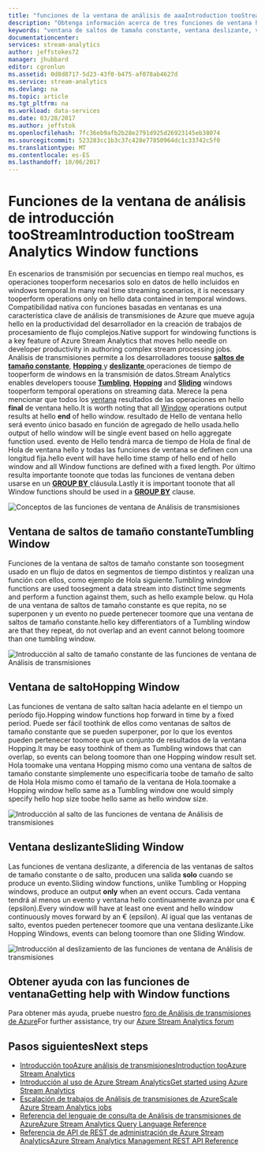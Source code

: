 ```yaml
---
title: "funciones de la ventana de análisis de aaaIntroduction tooStream | Documentos de Microsoft"
description: "Obtenga información acerca de tres funciones de ventana hello en análisis de transmisiones (saltos de tamaño constante, de salto, deslizante)."
keywords: "ventana de saltos de tamaño constante, ventana deslizante, ventana de salto"
documentationcenter: 
services: stream-analytics
author: jeffstokes72
manager: jhubbard
editor: cgronlun
ms.assetid: 0d8d8717-5d23-43f0-b475-af078ab4627d
ms.service: stream-analytics
ms.devlang: na
ms.topic: article
ms.tgt_pltfrm: na
ms.workload: data-services
ms.date: 03/28/2017
ms.author: jeffstok
ms.openlocfilehash: 7fc36eb9afb2b28e2791d925d26923145eb38074
ms.sourcegitcommit: 523283cc1b3c37c428e77850964dc1c33742c5f0
ms.translationtype: MT
ms.contentlocale: es-ES
ms.lasthandoff: 10/06/2017
---
```

# <a name="introduction-toostream-analytics-window-functions"></a><span data-ttu-id="46a39-104">Funciones de la ventana de análisis de introducción tooStream</span><span class="sxs-lookup"><span data-stu-id="46a39-104">Introduction tooStream Analytics Window functions</span></span>
<span data-ttu-id="46a39-105">En escenarios de transmisión por secuencias en tiempo real muchos, es operaciones tooperform necesarios solo en datos de hello incluidos en windows temporal.</span><span class="sxs-lookup"><span data-stu-id="46a39-105">In many real time streaming scenarios, it is necessary tooperform operations only on hello data contained in temporal windows.</span></span> <span data-ttu-id="46a39-106">Compatibilidad nativa con funciones basadas en ventanas es una característica clave de análisis de transmisiones de Azure que mueve aguja hello en la productividad del desarrollador en la creación de trabajos de procesamiento de flujo complejos.</span><span class="sxs-lookup"><span data-stu-id="46a39-106">Native support for windowing functions is a key feature of Azure Stream Analytics that moves hello needle on developer productivity in authoring complex stream processing jobs.</span></span> <span data-ttu-id="46a39-107">Análisis de transmisiones permite a los desarrolladores toouse [ **saltos de tamaño constante**](https://msdn.microsoft.com/library/dn835055.aspx), [ **Hopping** ](https://msdn.microsoft.com/library/dn835041.aspx) y [ **deslizante** ](https://msdn.microsoft.com/library/dn835051.aspx) operaciones de tiempo de tooperform de windows en la transmisión de datos.</span><span class="sxs-lookup"><span data-stu-id="46a39-107">Stream Analytics enables developers toouse [**Tumbling**](https://msdn.microsoft.com/library/dn835055.aspx), [**Hopping**](https://msdn.microsoft.com/library/dn835041.aspx) and [**Sliding**](https://msdn.microsoft.com/library/dn835051.aspx) windows tooperform temporal operations on streaming data.</span></span> <span data-ttu-id="46a39-108">Merece la pena mencionar que todos los [ventana](https://msdn.microsoft.com/library/dn835019.aspx) resultados de las operaciones en hello **final** de ventana hello.</span><span class="sxs-lookup"><span data-stu-id="46a39-108">It is worth noting that all [Window](https://msdn.microsoft.com/library/dn835019.aspx) operations output results at hello **end** of hello window.</span></span> <span data-ttu-id="46a39-109">resultado de Hello de ventana hello será evento único basado en función de agregado de hello usada.</span><span class="sxs-lookup"><span data-stu-id="46a39-109">hello output of hello window will be single event based on hello aggregate function used.</span></span> <span data-ttu-id="46a39-110">evento de Hello tendrá marca de tiempo de Hola de final de Hola de ventana hello y todas las funciones de ventana se definen con una longitud fija.</span><span class="sxs-lookup"><span data-stu-id="46a39-110">hello event will have hello time stamp of hello end of hello window and all Window functions are defined with a fixed length.</span></span> <span data-ttu-id="46a39-111">Por último resulta importante toonote que todas las funciones de ventana deben usarse en un [ **GROUP BY** ](https://msdn.microsoft.com/library/dn835023.aspx) cláusula.</span><span class="sxs-lookup"><span data-stu-id="46a39-111">Lastly it is important toonote that all Window functions should be used in a [**GROUP BY**](https://msdn.microsoft.com/library/dn835023.aspx) clause.</span></span>

![Conceptos de las funciones de ventana de Análisis de transmisiones](media/stream-analytics-window-functions/stream-analytics-window-functions-conceptual.png)

## <a name="tumbling-window"></a><span data-ttu-id="46a39-113">Ventana de saltos de tamaño constante</span><span class="sxs-lookup"><span data-stu-id="46a39-113">Tumbling Window</span></span>
<span data-ttu-id="46a39-114">Funciones de la ventana de saltos de tamaño constante son toosegment usado en un flujo de datos en segmentos de tiempo distintos y realizan una función con ellos, como ejemplo de Hola siguiente.</span><span class="sxs-lookup"><span data-stu-id="46a39-114">Tumbling window functions are used toosegment a data stream into distinct time segments and perform a function against them, such as hello example below.</span></span> <span data-ttu-id="46a39-115">qu Hola de una ventana de saltos de tamaño constante es que repita, no se superponen y un evento no puede pertenecer toomore que una ventana de saltos de tamaño constante.</span><span class="sxs-lookup"><span data-stu-id="46a39-115">hello key differentiators of a Tumbling window are that they repeat, do not overlap and an event cannot belong toomore than one tumbling window.</span></span>

![Introducción al salto de tamaño constante de las funciones de ventana de Análisis de transmisiones](media/stream-analytics-window-functions/stream-analytics-window-functions-tumbling-intro.png)

## <a name="hopping-window"></a><span data-ttu-id="46a39-117">Ventana de salto</span><span class="sxs-lookup"><span data-stu-id="46a39-117">Hopping Window</span></span>
<span data-ttu-id="46a39-118">Las funciones de ventana de salto saltan hacia adelante en el tiempo un período fijo.</span><span class="sxs-lookup"><span data-stu-id="46a39-118">Hopping window functions hop forward in time by a fixed period.</span></span> <span data-ttu-id="46a39-119">Puede ser fácil toothink de ellos como ventanas de saltos de tamaño constante que se pueden superponer, por lo que los eventos pueden pertenecer toomore que un conjunto de resultados de la ventana Hopping.</span><span class="sxs-lookup"><span data-stu-id="46a39-119">It may be easy toothink of them as Tumbling windows that can overlap, so events can belong toomore than one Hopping window result set.</span></span> <span data-ttu-id="46a39-120">Hola toomake una ventana Hopping mismo como una ventana de saltos de tamaño constante simplemente uno especificaría toobe de tamaño de salto de Hola Hola mismo como el tamaño de la ventana de Hola.</span><span class="sxs-lookup"><span data-stu-id="46a39-120">toomake a Hopping window hello same as a Tumbling window one would simply specify hello hop size toobe hello same as hello window size.</span></span> 

![Introducción al salto de las funciones de ventana de Análisis de transmisiones](media/stream-analytics-window-functions/stream-analytics-window-functions-hopping-intro.png)

## <a name="sliding-window"></a><span data-ttu-id="46a39-122">Ventana deslizante</span><span class="sxs-lookup"><span data-stu-id="46a39-122">Sliding Window</span></span>
<span data-ttu-id="46a39-123">Las funciones de ventana deslizante, a diferencia de las ventanas de saltos de tamaño constante o de salto, producen una salida **solo** cuando se produce un evento.</span><span class="sxs-lookup"><span data-stu-id="46a39-123">Sliding window functions, unlike Tumbling or Hopping windows, produce an output **only**  when an event occurs.</span></span> <span data-ttu-id="46a39-124">Cada ventana tendrá al menos un evento y ventana hello continuamente avanza por una € (epsilon).</span><span class="sxs-lookup"><span data-stu-id="46a39-124">Every window will have at least one event and hello window continuously moves forward by an € (epsilon).</span></span> <span data-ttu-id="46a39-125">Al igual que las ventanas de salto, eventos pueden pertenecer toomore que una ventana deslizante.</span><span class="sxs-lookup"><span data-stu-id="46a39-125">Like Hopping Windows, events can belong toomore than one Sliding Window.</span></span>

![Introducción al deslizamiento de las funciones de ventana de Análisis de transmisiones](media/stream-analytics-window-functions/stream-analytics-window-functions-sliding-intro.png)

## <a name="getting-help-with-window-functions"></a><span data-ttu-id="46a39-127">Obtener ayuda con las funciones de ventana</span><span class="sxs-lookup"><span data-stu-id="46a39-127">Getting help with Window functions</span></span>
<span data-ttu-id="46a39-128">Para obtener más ayuda, pruebe nuestro [foro de Análisis de transmisiones de Azure](https://social.msdn.microsoft.com/Forums/en-US/home?forum=AzureStreamAnalytics)</span><span class="sxs-lookup"><span data-stu-id="46a39-128">For further assistance, try our [Azure Stream Analytics forum](https://social.msdn.microsoft.com/Forums/en-US/home?forum=AzureStreamAnalytics)</span></span>

## <a name="next-steps"></a><span data-ttu-id="46a39-129">Pasos siguientes</span><span class="sxs-lookup"><span data-stu-id="46a39-129">Next steps</span></span>
* [<span data-ttu-id="46a39-130">Introducción tooAzure análisis de transmisiones</span><span class="sxs-lookup"><span data-stu-id="46a39-130">Introduction tooAzure Stream Analytics</span></span>](stream-analytics-introduction.md)
* [<span data-ttu-id="46a39-131">Introducción al uso de Azure Stream Analytics</span><span class="sxs-lookup"><span data-stu-id="46a39-131">Get started using Azure Stream Analytics</span></span>](stream-analytics-real-time-fraud-detection.md)
* [<span data-ttu-id="46a39-132">Escalación de trabajos de Análisis de transmisiones de Azure</span><span class="sxs-lookup"><span data-stu-id="46a39-132">Scale Azure Stream Analytics jobs</span></span>](stream-analytics-scale-jobs.md)
* [<span data-ttu-id="46a39-133">Referencia del lenguaje de consulta de Análisis de transmisiones de Azure</span><span class="sxs-lookup"><span data-stu-id="46a39-133">Azure Stream Analytics Query Language Reference</span></span>](https://msdn.microsoft.com/library/azure/dn834998.aspx)
* [<span data-ttu-id="46a39-134">Referencia de API de REST de administración de Azure Stream Analytics</span><span class="sxs-lookup"><span data-stu-id="46a39-134">Azure Stream Analytics Management REST API Reference</span></span>](https://msdn.microsoft.com/library/azure/dn835031.aspx)

